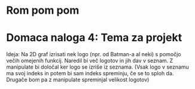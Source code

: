 # Rom pom pom

# Domaca naloga 4: Tema za projekt
   Ideja: Na 2D graf izrisati nek logo (npr. od Batman-a al neki) s pomočjo večih omejenih funkcij.
   Naredil bi več logotov in jih dav v seznam. Z manipulate bi določal ker logo se izriše iz seznama. (Vsak logo v seznamu ma svoj indeks in potem bi sam indeks spreminju, če se to sploh da. Drugače bom pa z manipulate spreminjal velikost logotov)
